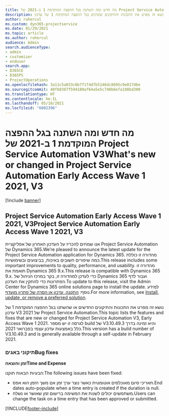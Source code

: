 ```yaml
---
title: מה חדש ומה השתנה בגל ההפצה המוקדמת 1 ב-2021 של Project Service Automation V3
description: נושא זה מפרט את התכונות והתיקונים שזמינים בגל ההפצה המוקדמת 1 של עדכון V3 2021 של Project Service Automation.
author: ruhercul
ms.custom: dyn365-projectservice
ms.date: 01/29/2021
ms.topic: article
ms.author: ruhercul
audience: Admin
search.audienceType:
- admin
- customizer
- enduser
search.app:
- D365CE
- D365PS
- ProjectOperations
ms.openlocfilehash: 3a11c5a033c6b7f1f4d7b5146dc8695c9e017d6e
ms.sourcegitcommit: 40f68387f594180af64a5e5c748b6efa188bd300
ms.translationtype: HT
ms.contentlocale: he-IL
ms.lasthandoff: 05/10/2021
ms.locfileid: "6002396"
---
```

# <a name="whats-new-or-changed-in-project-service-automation-early-access-wave-1-2021-v3"></a><span data-ttu-id="9513e-103">מה חדש ומה השתנה בגל ההפצה המוקדמת 1 ב-2021 של Project Service Automation V3</span><span class="sxs-lookup"><span data-stu-id="9513e-103">What's new or changed in Project Service Automation Early Access Wave 1 2021, V3</span></span>

[!include [banner](../includes/psa-now-project-operations.md)]

## <a name="project-service-automation-early-access-wave-1-2021-v3"></a><span data-ttu-id="9513e-104">Project Service Automation Early Access Wave 1 2021, V3</span><span class="sxs-lookup"><span data-stu-id="9513e-104">Project Service Automation Early Access Wave 1 2021, V3</span></span>

<span data-ttu-id="9513e-105">אנו שמחים להכריז על העדכון האחרון של אפליקציית Project Service Automation של Dynamics 365.</span><span class="sxs-lookup"><span data-stu-id="9513e-105">We’re pleased to announce the latest update for the Project Service Automation application for Dynamics 365.</span></span> <span data-ttu-id="9513e-106">מהדורה זו כוללת כמה שיפורים חשובים באיכות, בביצועים ובשימושיות.</span><span class="sxs-lookup"><span data-stu-id="9513e-106">This release includes some important improvements to quality, performance, and usability.</span></span> <span data-ttu-id="9513e-107">מהדורה זו תואמת את Dynamics 365 9.x.</span><span class="sxs-lookup"><span data-stu-id="9513e-107">This release is compatible with Dynamics 365 9.x.</span></span> <span data-ttu-id="9513e-108">כדי לעדכן למהדורה זו, בקר במרכז הניהול של Dynamics 365 ועבור לדף הפתרונות כדי להתקין את העדכון.</span><span class="sxs-lookup"><span data-stu-id="9513e-108">To update to this release, visit the Admin Center for Dynamics 365 online solutions page to install the update.</span></span> <span data-ttu-id="9513e-109">למידע נוסף: [התקנה, עדכון או הסרה של פתרון מועדף](/power-platform/admin/install-remove-preferred-solution).</span><span class="sxs-lookup"><span data-stu-id="9513e-109">For more information, see [Install, update, or remove a preferred solution](/power-platform/admin/install-remove-preferred-solution).</span></span>

<span data-ttu-id="9513e-110">נושא זה מפרט את התכונות והתיקונים החדשים או שהשתנו בגל ההפצה המוקדמת 1 של עדכון V3 2021 של Project Service Automation.</span><span class="sxs-lookup"><span data-stu-id="9513e-110">This topic lists the features and fixes that are new or changed for Project Service Automation V3, Early Access Wave 1 2021.</span></span> <span data-ttu-id="9513e-111">לגרסה זו יש מספר build של V3.10.49.3 והיא זמינה בדרך כלל באמצעות עדכון עצמי בפברואר 2021.</span><span class="sxs-lookup"><span data-stu-id="9513e-111">This version has a build number of V3.10.49.3 and is generally available through a self-update in February 2021.</span></span>


### <a name="bug-fixes"></a><span data-ttu-id="9513e-112">תיקוני באגים</span><span class="sxs-lookup"><span data-stu-id="9513e-112">Bug fixes</span></span>

<span data-ttu-id="9513e-113">**זמן והוצאה**</span><span class="sxs-lookup"><span data-stu-id="9513e-113">**Time and Expense**</span></span>

<span data-ttu-id="9513e-114">הבעיות הבאות תוקנו:</span><span class="sxs-lookup"><span data-stu-id="9513e-114">The following issues have been fixed:</span></span>

- <span data-ttu-id="9513e-115">תאריכי סיום מאוכלסים אוטומטית כאשר נוצר ערך זמן אם משך הזמן הוא אפס.</span><span class="sxs-lookup"><span data-stu-id="9513e-115">End dates auto-populate when a time entry is created if the duration is null.</span></span>
- <span data-ttu-id="9513e-116">משתמשים יכולים לשנות את המשימה ברישום זמן שאושר או נשלח.</span><span class="sxs-lookup"><span data-stu-id="9513e-116">Users can change the task on a time entry that has been approved or submitted.</span></span>


[!INCLUDE[footer-include](../includes/footer-banner.md)]